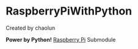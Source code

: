 # RaspberryPiWithPython

Created by chaolun

**Power by Python!** [Raspberry Pi](https://github.com/chaolunner/RaspberryPi) Submodule

